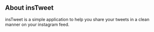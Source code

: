 

## About insTweet

insTweet is a simple application to help you share your tweets in a clean manner on your instagram feed.